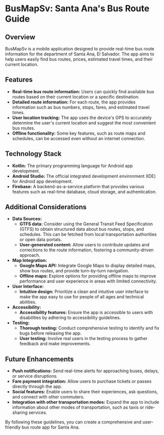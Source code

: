 # BusMapSv: Santa Ana's Bus Route Guide

## Overview
BusMapSv is a mobile application designed to provide real-time bus route information for the department of Santa Ana, El Salvador. The app aims to help users easily find bus routes, prices, estimated travel times, and their current location.

## Features
* **Real-time bus route information:** Users can quickly find available bus routes based on their current location or a specific destination.
* **Detailed route information:** For each route, the app provides information such as bus numbers, stops, fares, and estimated travel times.
* **User location tracking:** The app uses the device's GPS to accurately determine the user's current location and suggest the most convenient bus routes.
* **Offline functionality:** Some key features, such as route maps and schedules, can be accessed even without an internet connection.

## Technology Stack
* **Kotlin:** The primary programming language for Android app development.
* **Android Studio:** The official integrated development environment (IDE) for Android app development.
* **Firebase:** A backend-as-a-service platform that provides various features such as real-time database, cloud storage, and authentication.

## Additional Considerations
* **Data Sources:**
  * **GTFS data:** Consider using the General Transit Feed Specification (GTFS) to obtain structured data about bus routes, stops, and schedules. This can be fetched from local transportation authorities or open data portals.
  * **User-generated content:** Allow users to contribute updates and corrections to the route information, fostering a community-driven approach.
* **Map Integration:**
  * **Google Maps API:** Integrate Google Maps to display detailed maps, show bus routes, and provide turn-by-turn navigation.
  * **Offline maps:** Explore options for providing offline maps to improve performance and user experience in areas with limited connectivity.
* **User Interface:**
  * **Intuitive design:** Prioritize a clean and intuitive user interface to make the app easy to use for people of all ages and technical abilities.
* **Accessibility:**
  * **Accessibility features:** Ensure the app is accessible to users with disabilities by adhering to accessibility guidelines.
* **Testing:**
  * **Thorough testing:** Conduct comprehensive testing to identify and fix bugs before releasing the app.
  * **User testing:** Involve real users in the testing process to gather feedback and make improvements.

## Future Enhancements
* **Push notifications:** Send real-time alerts for approaching buses, delays, or service disruptions.
* **Fare payment integration:** Allow users to purchase tickets or passes directly through the app.
* **Social features:** Enable users to share their experiences, ask questions, and connect with other commuters.
* **Integration with other transportation modes:** Expand the app to include information about other modes of transportation, such as taxis or ride-sharing services.



By following these guidelines, you can create a comprehensive and user-friendly bus route app for Santa Ana.
